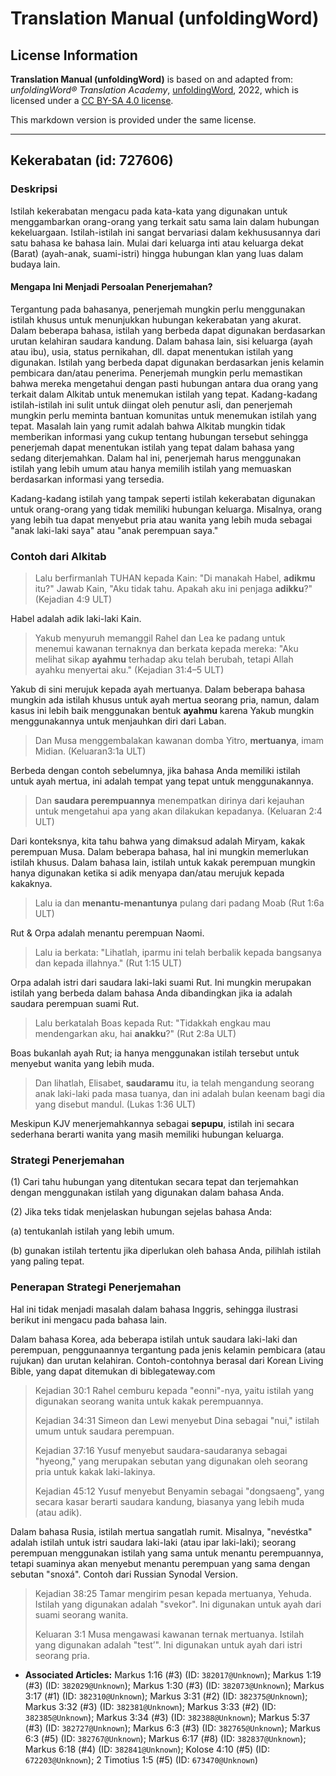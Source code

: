 # Translation Manual (unfoldingWord)

## License Information

**Translation Manual (unfoldingWord)** is based on and adapted from: _unfoldingWord® Translation Academy_, [unfoldingWord](https://unfoldingword.org/utw), 2022, which is licensed under a [CC BY-SA 4.0 license](https://creativecommons.org/licenses/by-sa/4.0/legalcode.en).

This markdown version is provided under the same license.



--------------------------------

## Kekerabatan (id: 727606)

### Deskripsi

Istilah kekerabatan mengacu pada kata\-kata yang digunakan untuk menggambarkan orang\-orang yang terkait satu sama lain dalam hubungan kekeluargaan. Istilah\-istilah ini sangat bervariasi dalam kekhususannya dari satu bahasa ke bahasa lain. Mulai dari keluarga inti atau keluarga dekat (Barat) (ayah\-anak, suami\-istri) hingga hubungan klan yang luas dalam budaya lain.

#### Mengapa Ini Menjadi Persoalan Penerjemahan?

Tergantung pada bahasanya, penerjemah mungkin perlu menggunakan istilah khusus untuk menunjukkan hubungan kekerabatan yang akurat. Dalam beberapa bahasa, istilah yang berbeda dapat digunakan berdasarkan urutan kelahiran saudara kandung. Dalam bahasa lain, sisi keluarga (ayah atau ibu), usia, status pernikahan, dll. dapat menentukan istilah yang digunakan. Istilah yang berbeda dapat digunakan berdasarkan jenis kelamin pembicara dan/atau penerima. Penerjemah mungkin perlu memastikan bahwa mereka mengetahui dengan pasti hubungan antara dua orang yang terkait dalam Alkitab untuk menemukan istilah yang tepat. Kadang\-kadang istilah\-istilah ini sulit untuk diingat oleh penutur asli, dan penerjemah mungkin perlu meminta bantuan komunitas untuk menemukan istilah yang tepat. Masalah lain yang rumit adalah bahwa Alkitab mungkin tidak memberikan informasi yang cukup tentang hubungan tersebut sehingga penerjemah dapat menentukan istilah yang tepat dalam bahasa yang sedang diterjemahkan. Dalam hal ini, penerjemah harus menggunakan istilah yang lebih umum atau hanya memilih istilah yang memuaskan berdasarkan informasi yang tersedia.

Kadang\-kadang istilah yang tampak seperti istilah kekerabatan digunakan untuk orang\-orang yang tidak memiliki hubungan keluarga. Misalnya, orang yang lebih tua dapat menyebut pria atau wanita yang lebih muda sebagai "anak laki\-laki saya" atau "anak perempuan saya."

### Contoh dari Alkitab

> Lalu berfirmanlah TUHAN kepada Kain: "Di manakah Habel, **adikmu** itu?" Jawab Kain, "Aku tidak tahu. Apakah aku ini penjaga **adikku**?" (Kejadian 4:9 ULT)

Habel adalah adik laki\-laki Kain.

> Yakub menyuruh memanggil Rahel dan Lea ke padang untuk menemui kawanan ternaknya dan berkata kepada mereka: "Aku melihat sikap **ayahmu** terhadap aku telah berubah, tetapi Allah ayahku menyertai aku." (Kejadian 31:4–5 ULT)

Yakub di sini merujuk kepada ayah mertuanya. Dalam beberapa bahasa mungkin ada istilah khusus untuk ayah mertua seorang pria, namun, dalam kasus ini lebih baik menggunakan bentuk **ayahmu** karena Yakub mungkin menggunakannya untuk menjauhkan diri dari Laban.

> Dan Musa menggembalakan kawanan domba Yitro, **mertuanya**, imam Midian. (Keluaran3:1a ULT)

Berbeda dengan contoh sebelumnya, jika bahasa Anda memiliki istilah untuk ayah mertua, ini adalah tempat yang tepat untuk menggunakannya.

> Dan **saudara perempuannya** menempatkan dirinya dari kejauhan untuk mengetahui apa yang akan dilakukan kepadanya. (Keluaran 2:4 ULT)

Dari konteksnya, kita tahu bahwa yang dimaksud adalah Miryam, kakak perempuan Musa. Dalam beberapa bahasa, hal ini mungkin memerlukan istilah khusus. Dalam bahasa lain, istilah untuk kakak perempuan mungkin hanya digunakan ketika si adik menyapa dan/atau merujuk kepada kakaknya.

> Lalu ia dan **menantu\-menantunya** pulang dari padang Moab (Rut 1:6a ULT)

Rut \& Orpa adalah menantu perempuan Naomi.

> Lalu ia berkata: "Lihatlah, iparmu ini telah berbalik kepada bangsanya dan kepada illahnya." (Rut 1:15 ULT)

Orpa adalah istri dari saudara laki\-laki suami Rut. Ini mungkin merupakan istilah yang berbeda dalam bahasa Anda dibandingkan jika ia adalah saudara perempuan suami Rut.

> Lalu berkatalah Boas kepada Rut: "Tidakkah engkau mau mendengarkan aku, hai **anakku**?" (Rut 2:8a ULT)

Boas bukanlah ayah Rut; ia hanya menggunakan istilah tersebut untuk menyebut wanita yang lebih muda.

> Dan lihatlah, Elisabet, **saudaramu** itu, ia telah mengandung seorang anak laki\-laki pada masa tuanya, dan ini adalah bulan keenam bagi dia yang disebut mandul. (Lukas 1:36 ULT)

Meskipun KJV menerjemahkannya sebagai **sepupu**, istilah ini secara sederhana berarti wanita yang masih memiliki hubungan keluarga.

### Strategi Penerjemahan

(1\) Cari tahu hubungan yang ditentukan secara tepat dan terjemahkan dengan menggunakan istilah yang digunakan dalam bahasa Anda.

(2\) Jika teks tidak menjelaskan hubungan sejelas bahasa Anda:

(a) tentukanlah istilah yang lebih umum.

(b) gunakan istilah tertentu jika diperlukan oleh bahasa Anda, pilihlah istilah yang paling tepat.

### Penerapan Strategi Penerjemahan

Hal ini tidak menjadi masalah dalam bahasa Inggris, sehingga ilustrasi berikut ini mengacu pada bahasa lain.

Dalam bahasa Korea, ada beberapa istilah untuk saudara laki\-laki dan perempuan, penggunaannya tergantung pada jenis kelamin pembicara (atau rujukan) dan urutan kelahiran. Contoh\-contohnya berasal dari Korean Living Bible, yang dapat ditemukan di biblegateway.com

> Kejadian 30:1 Rahel cemburu kepada "eonni"\-nya, yaitu istilah yang digunakan seorang wanita untuk kakak perempuannya.
> 
> Kejadian 34:31 Simeon dan Lewi menyebut Dina sebagai "nui," istilah umum untuk saudara perempuan.
> 
> Kejadian 37:16 Yusuf menyebut saudara\-saudaranya sebagai "hyeong," yang merupakan sebutan yang digunakan oleh seorang pria untuk kakak laki\-lakinya.
> 
> Kejadian 45:12 Yusuf menyebut Benyamin sebagai "dongsaeng", yang secara kasar berarti saudara kandung, biasanya yang lebih muda (atau adik).

Dalam bahasa Rusia, istilah mertua sangatlah rumit. Misalnya, "nevéstka" adalah istilah untuk istri saudara laki\-laki (atau ipar laki\-laki); seorang perempuan menggunakan istilah yang sama untuk menantu perempuannya, tetapi suaminya akan menyebut menantu perempuan yang sama dengan sebutan "snoxá". Contoh dari Russian Synodal Version.

> Kejadian 38:25 Tamar mengirim pesan kepada mertuanya, Yehuda. Istilah yang digunakan adalah "svekor". Ini digunakan untuk ayah dari suami seorang wanita.
> 
> Keluaran 3:1 Musa mengawasi kawanan ternak mertuanya. Istilah yang digunakan adalah "test’". Ini digunakan untuk ayah dari istri seorang pria.

* **Associated Articles:** Markus 1:16 (#3) (ID: `382017@Unknown`); Markus 1:19 (#3) (ID: `382029@Unknown`); Markus 1:30 (#3) (ID: `382073@Unknown`); Markus 3:17 (#1) (ID: `382310@Unknown`); Markus 3:31 (#2) (ID: `382375@Unknown`); Markus 3:32 (#3) (ID: `382381@Unknown`); Markus 3:33 (#2) (ID: `382385@Unknown`); Markus 3:34 (#3) (ID: `382388@Unknown`); Markus 5:37 (#3) (ID: `382727@Unknown`); Markus 6:3 (#3) (ID: `382765@Unknown`); Markus 6:3 (#5) (ID: `382767@Unknown`); Markus 6:17 (#8) (ID: `382837@Unknown`); Markus 6:18 (#4) (ID: `382841@Unknown`); Kolose 4:10 (#5) (ID: `672203@Unknown`); 2 Timotius 1:5 (#5) (ID: `673470@Unknown`)

